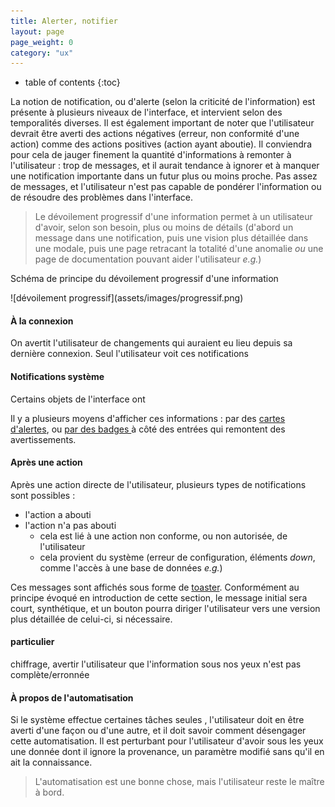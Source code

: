 ```yaml
---
title: Alerter, notifier
layout: page
page_weight: 0
category: "ux"
---
```

* table of contents
{:toc}

La notion de notification, ou d'alerte (selon la criticité de l'information) est présente à plusieurs niveaux de l'interface, et intervient selon des temporalités diverses. Il est également important de noter que l'utilisateur devrait être averti des actions négatives (erreur, non conformité d'une action) comme des actions positives (action ayant aboutie). Il conviendra pour cela de jauger finement la quantité d'informations à remonter à l'utilisateur : trop de messages, et il aurait tendance à ignorer et à manquer une notification importante dans un futur plus ou moins proche. Pas assez de messages, et l'utilisateur n'est pas capable de pondérer l'information ou de résoudre des problèmes dans l'interface.

> Le dévoilement progressif d'une information permet à un utilisateur d'avoir, selon son besoin, plus ou moins de détails (d'abord un message dans une notification, puis une vision plus détaillée dans une modale, puis une page retracant la totalité d'une anomalie *ou* une page de documentation pouvant aider l'utilisateur *e.g.*) 

<p class="small text-muted">Schéma de principe du dévoilement progressif d'une information</p>
![dévoilement progressif](assets/images/progressif.png)

#### À la connexion ####
On avertit l'utilisateur de changements qui auraient eu lieu depuis sa dernière connexion. Seul l'utilisateur voit ces notifications

#### Notifications système ####
Certains objets de l'interface ont 

Il y a plusieurs moyens d'afficher ces informations : par des [cartes d'alertes](gabarits.details.html#alerte), ou [par des badges ](comp.navigation.html#notifications)à côté des entrées qui remontent des avertissements.

#### Après une action ####
Après une action directe de l'utilisateur, plusieurs types de notifications sont possibles : 
- l'action a abouti
- l'action n'a pas abouti
  - cela est lié à une action non conforme, ou non autorisée, de l'utilisateur
  - cela provient du système (erreur de configuration, éléments *down*, comme l'accès à une base de données *e.g.*)

Ces messages sont affichés sous forme de [toaster](comp.notifications.html). Conformément au principe évoqué en introduction de cette section, le message initial sera court, synthétique, et un bouton pourra diriger l'utilisateur vers une version plus détaillée de celui-ci, si nécessaire.

#### particulier ####

chiffrage, avertir l'utilisateur que l'information sous nos yeux n'est pas complète/erronnée

#### À propos de l'automatisation ####

Si le système effectue certaines tâches seules , l'utilisateur doit en être averti d'une façon ou d'une autre, et il doit savoir comment désengager cette automatisation. Il est perturbant pour l'utilisateur d'avoir sous les yeux une donnée dont il ignore la provenance, un paramètre modifié sans qu'il en ait la connaissance.

> L'automatisation est une bonne chose, mais l'utilisateur reste le maître à bord.
